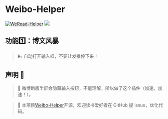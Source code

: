 # Weibo-Helper

[![WeRead-Helper](https://badgen.net/badge/icon/github?icon=github&label)](https://github.com/mefengl/WeRead-Helper)
[![](https://img.shields.io/badge/Weibo-微博-orange)](https://weibo.com/u/7752747770)

## 功能1️⃣：博文风暴
> 🌬 自动打开输入框，不要让发推停下来！

## 声明 👀

> 💩 微博新版半屏会隐藏输入按钮，不能理解，所以做了这个插件（加速，加速！）。

> 📝 本项目[Weibo-Helper](https://github.com/mefengl/Weibo-Helper)开源，欢迎读书爱好者在 GitHub 提 issue，优化代码。
